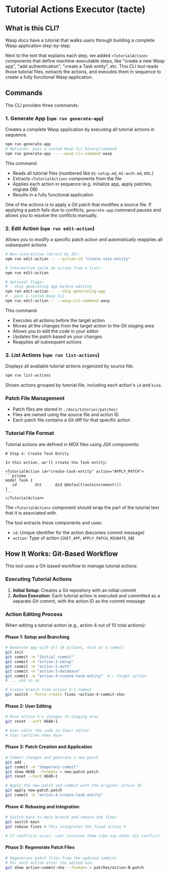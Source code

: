 # Tutorial Actions Executor (tacte)

## What is this CLI?

Wasp docs have a tutorial that walks users through building a complete Wasp application step-by-step.

Next to the text that explains each step, we added `<TutorialAction>` components that define machine-executable steps,
like "create a new Wasp app", "add authentication", "create a Task entity", etc.
This CLI tool reads those tutorial files, extracts the actions, and executes them in sequence
to create a fully functional Wasp application.

## Commands

The CLI provides three commands:

### 1. Generate App (`npm run generate-app`)

Creates a complete Wasp application by executing all tutorial actions in sequence.

```bash
npm run generate-app
# Optional: pass a custom Wasp CLI binary/command
npm run generate-app -- --wasp-cli-command wasp
```

This command:

- Reads all tutorial files (numbered like `01-setup.md`, `02-auth.md`, etc.)
- Extracts `<TutorialAction>` components from the file
- Applies each action in sequence (e.g. initialize app, apply patches, migrate DB)
- Results in a fully functional application

One of the actions is to apply a Git patch that modifies a source file. If applying
a patch fails due to conflicts, `generate-app` command pauses and allows you
to resolve the conflicts manually.

### 2. Edit Action (`npm run edit-action`)

Allows you to modify a specific patch action and automatically reapplies all subsequent actions.

```bash
# Non-interactive (direct by ID):
npm run edit-action -- --action-id "create-task-entity"

# Interactive (pick an action from a list):
npm run edit-action

# Optional flags:
# - skip generating app before editing
npm run edit-action -- --skip-generating-app
# - pass a custom Wasp CLI
npm run edit-action -- --wasp-cli-command wasp
```

This command:

- Executes all actions before the target action
- Moves all the changes from the target action to the Git staging area
- Allows you to edit the code in your editor
- Updates the patch based on your changes
- Reapplies all subsequent actions

### 3. List Actions (`npm run list-actions`)

Displays all available tutorial actions organized by source file.

```bash
npm run list-actions
```

Shows actions grouped by tutorial file, including each action's `id` and `kind`.

### Patch File Management

- Patch files are stored in `./docs/tutorial/patches/`
- Files are named using the source file and action ID
- Each patch file contains a Git diff for that specific action

### Tutorial File Format

Tutorial actions are defined in MDX files using JSX components:

````mdx
# Step 4: Create Task Entity

In this action, we'll create the Task entity:

<TutorialAction id="create-task-entity" action="APPLY_PATCH">
```prisma
model Task {
   id        Int      @id @default(autoincrement())
}
```
</TutorialAction>
````

The `<TutorialAction>` component should wrap the part of the tutorial text that it is associated with.

The tool extracts these components and uses:

- `id`: Unique identifier for the action (becomes commit message)
- `action`: Type of action (`INIT_APP`, `APPLY_PATCH`, `MIGRATE_DB`)

## How It Works: Git-Based Workflow

This tool uses a Git-based workflow to manage tutorial actions:

### Executing Tutorial Actions

1. **Initial Setup**: Creates a Git repository with an initial commit
2. **Action Execution**: Each tutorial action is executed and committed as a separate Git commit,
   with the action ID as the commit message

### Action Editing Process

When editing a tutorial action (e.g., action 4 out of 10 total actions):

#### Phase 1: Setup and Branching

```bash
# Generate app with all 10 actions, each as a commit
git init
git commit -m "Initial commit"
git commit -m "action-1-setup"
git commit -m "action-2-auth"
git commit -m "action-3-database"
git commit -m "action-4-create-task-entity"  # ← Target action
# ... and so on

# Create branch from action 4's commit
git switch --force-create fixes <action-4-commit-sha>
```

#### Phase 2: User Editing

```bash
# Move action 4's changes to staging area
git reset --soft HEAD~1

# User edits the code in their editor
# User confirms when done
```

#### Phase 3: Patch Creation and Application

```bash
# Commit changes and generate a new patch
git add .
git commit -m "temporary-commit"
git show HEAD --format= > new-patch.patch
git reset --hard HEAD~1

# Apply the new patch and commit with the original action ID
git apply new-patch.patch
git commit -m "action-4-create-task-entity"
```

#### Phase 4: Rebasing and Integration

```bash
# Switch back to main branch and rebase the fixes
git switch main
git rebase fixes # This integrates the fixed action 4

# If conflicts occur, user resolves them like any other Git conflict
```

#### Phase 5: Regenerate Patch Files

```bash
# Regenerate patch files from the updated commits
# For each action after the edited one:
git show action-commit-sha --format= > patches/action-N.patch
```
